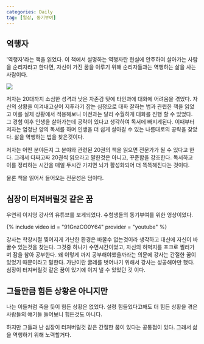 ```yaml
---
categories: Daily
tag: [일상, 동기부여]
---
```


## 역행자

'역행자'라는 책을 읽었다. 이 책에서 설명하는 역행자란 현실에 안주하여 살아가는 사람을 순리자라고 한다면, 자신이 가진 꿈을 이루기 위해 순리자들과는 역행하는 삶을 사는 사람이다.

![](https://image.yes24.com/goods/109705390/XL)

저자는 20대까지 소심한 성격과 낮은 자존감 탓에 타인과에 대화에 어려움을 겪었다. 자신의 상황을 이겨내고싶어 지푸라기 잡는 심정으로 대화 잘하는 법과 관련한 책을 읽었고 이를 실제 상황에서 적용해보니 이전과는 달리 수월하게 대화를 진행 할 수 있었다. 그 경험 이후 인생을 살아가는데 공략이 있다고 생각하여 독서에 빠지게된다.
이때부터 저자는 엄청난 양의 독서를 하며 인생을 더 쉽게 살아갈 수 있는 나름대로의 공략을 찾았다. 삶을 역행하는 법을 찾은것이다.

저자는 어떤 분야든지 그 분야와 관련된 20권의 책을 읽으면 전문가가 될 수 있다고 한다. 그래서 다짜고짜 20권씩 읽으라고 말한것은 아니고, 꾸준함을 강조한다. 독서하고 이를 정리하는 시간을 매일 두시간 가지면 뇌가 활성화되어 더 똑똑해진다는 것이다.

물론 책을 읽어서 들어오는 전문성은 덤이다.

## 심장이 터져버릴것 같은 꿈

우연히 이지영 강사의 유튜브를 보게되었다. 수험생들의 동기부여를 위한 영상이었다.

{% include video id = "91GnzCO0Y64" provider = "youtube" %}

강사는 학창시절 찢어지게 가난한 환경은 바꿀수 없는것이라 생각하고 대신에 자신이 바꿀수 있는것을 찾는다. 그것중 하나가 수면시간이었고, 자신의 허벅지를 포크로 찔러가며 잠을 참아 공부한다. 왜 이렇게 까지 공부해야했을까라는 의문에 강사는 간절한 꿈이 있었기 때문이라고 말한다. 가난이란 굴레를 벗어나기 위해서 강사는 성공해야만 했다. 심장이 터져버릴것 같은 꿈이 있기에 이겨 낼 수 있었던 것 이다.

## 그들만큼 힘든 상황은 아니지만

나는 이들처럼 죽을 듯이 힘든 상황은 없었다. 설령 힘들었다고해도 더 힘든 상황을 겪은 사람들의 얘기들 들어보니 힘든것도 아니다.

하지만 그들과 난 심장이 터져버릴것 같은 간절한 꿈이 있다는 공통점이 있다.
그래서 삶을 역행하기 위해 노력할거다.
